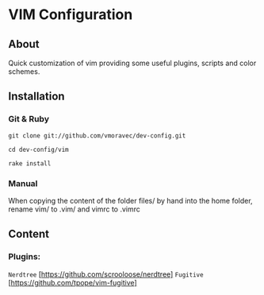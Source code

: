 VIM Configuration
=================
About
-----
Quick customization of vim providing some useful plugins, scripts and color schemes.

Installation
------------
### Git & Ruby
`git clone git://github.com/vmoravec/dev-config.git`

`cd dev-config/vim`

`rake install`

### Manual
When copying the content of the folder files/ by hand into the home folder, rename vim/ to .vim/ and vimrc to .vimrc

Content
-------
### Plugins:
`Nerdtree` [https://github.com/scrooloose/nerdtree]
`Fugitive` [https://github.com/tpope/vim-fugitive]



